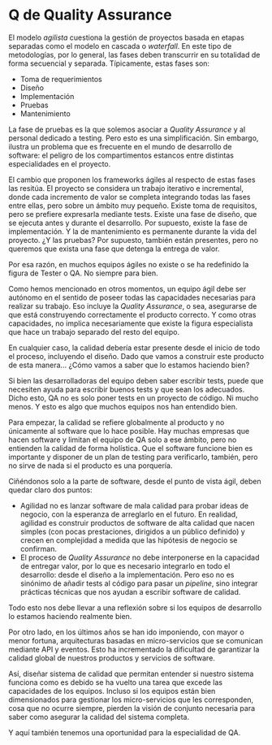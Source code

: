 # Q de Quality Assurance

El modelo _agilista_ cuestiona la gestión de proyectos basada en etapas separadas como el modelo en cascada o _waterfall_. En este tipo de metodologías, por lo general, las fases deben transcurrir en su totalidad de forma secuencial y separada. Típicamente, estas fases son:

* Toma de requerimientos
* Diseño
* Implementación
* Pruebas
* Mantenimiento

La fase de pruebas es la que solemos asociar a _Quality Assurance_ y al personal dedicado a testing. Pero esto es una simplificación. Sin embargo, ilustra un problema que es frecuente en el mundo de desarrollo de software: el peligro de los compartimentos estancos entre distintas especialidades en el proyecto.

El cambio que proponen los frameworks ágiles al respecto de estas fases las resitúa. El proyecto se considera un trabajo iterativo e incremental, donde cada incremento de valor se completa integrando todas las fases entre ellas, pero sobre un ámbito muy pequeño. Existe toma de requisitos, pero se prefiere expresarla mediante tests. Existe una fase de diseño, que se ejecuta antes y durante el desarrollo. Por supuesto, existe la fase de implementación. Y la de mantenimiento es permanente durante la vida del proyecto. ¿Y las pruebas? Por supuesto, también están presentes, pero no queremos que exista una fase que detenga la entrega de valor.

Por esa razón, en muchos equipos ágiles no existe o se ha redefinido la figura de Tester o QA. No siempre para bien.

Como hemos mencionado en otros momentos, un equipo ágil debe ser autónomo en el sentido de poseer todas las capacidades necesarias para realizar su trabajo. Eso incluye la _Quality Assurance_, o sea, asegurarse de que está construyendo correctamente el producto correcto. Y como otras capacidades, no implica necesariamente que existe la figura especialista que hace un trabajo separado del resto del equipo.

En cualquier caso, la calidad debería estar presente desde el inicio de todo el proceso, incluyendo el diseño. Dado que vamos a construir este producto de esta manera... ¿Cómo vamos a saber que lo estamos haciendo bien?

Si bien las desarrolladoras del equipo deben saber escribir tests, puede que necesiten ayuda para escribir buenos tests y que sean los adecuados. Dicho esto, QA no es solo poner tests en un proyecto de código. Ni mucho menos. Y esto es algo que muchos equipos nos han entendido bien.

Para empezar, la calidad se refiere globalmente al producto y no únicamente al software que lo hace posible. Hay muchas empresas que hacen software y limitan el equipo de QA solo a ese ámbito, pero no entienden la calidad de forma holística. Que el software funcione bien es importante y disponer de un plan de testing para verificarlo, también, pero no sirve de nada si el producto es una porquería.

Ciñéndonos solo a la parte de software, desde el punto de vista ágil, deben quedar claro dos puntos:

* Agilidad no es lanzar software de mala calidad para probar ideas de negocio, con la esperanza de arreglarlo en el futuro. En realidad, agilidad es construir productos de software de alta calidad que nacen simples (con pocas prestaciones, dirigidos a un público definido) y crecen en complejidad a medida que las hipótesis de negocio se confirman.
* El proceso de _Quality Assurance_ no debe interponerse en la capacidad de entregar valor, por lo que es necesario integrarlo en todo el desarrollo: desde el diseño a la implementación. Pero eso no es sinónimo de añadir tests al código para pasar un _pipeline_, sino integrar prácticas técnicas que nos ayudan a escribir software de calidad.

Todo esto nos debe llevar a una reflexión sobre si los equipos de desarrollo lo estamos haciendo realmente bien.

Por otro lado, en los últimos años se han ido imponiendo, con mayor o menor fortuna, arquitecturas basadas en micro-servicios que se comunican mediante API y eventos. Esto ha incrementado la dificultad de garantizar la calidad global de nuestros productos y servicios de software.

Así, diseñar sistema de calidad que permitan entender si nuestro sistema funciona como es debido se ha vuelto una tarea que excede las capacidades de los equipos. Incluso si los equipos están bien dimensionados para gestionar los micro-servicios que les corresponden, cosa que no ocurre siempre, pierden la visión de conjunto necesaria para saber como asegurar la calidad del sistema completa.

Y aquí también tenemos una oportunidad para la especialidad de QA.
